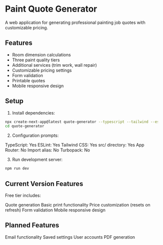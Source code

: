 # Paint Quote Generator

A web application for generating professional painting job quotes with customizable pricing.

## Features

- Room dimension calculations
- Three paint quality tiers
- Additional services (trim work, wall repair)
- Customizable pricing settings
- Form validation
- Printable quotes
- Mobile responsive design

## Setup

1. Install dependencies:
```bash
npx create-next-app@latest quote-generator --typescript --tailwind --eslint
cd quote-generator
```

2. Configuration prompts:

TypeScript: Yes
ESLint: Yes
Tailwind CSS: Yes
src/ directory: Yes
App Router: No
Import alias: No
Turbopack: No


3. Run development server:
```bash
npm run dev
```

## Current Version Features
Free tier includes:

Quote generation
Basic print functionality
Price customization (resets on refresh)
Form validation
Mobile responsive design

## Planned Features

Email functionality
Saved settings
User accounts
PDF generation